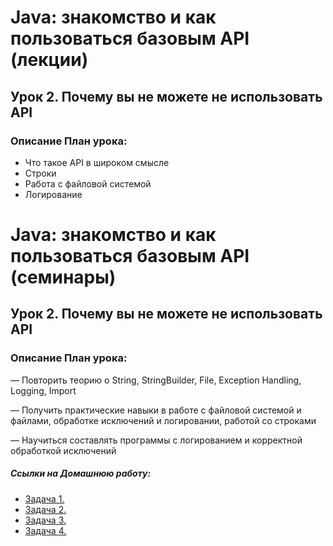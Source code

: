 # Java: знакомство и как пользоваться базовым API (лекции)

## Урок 2. Почему вы не можете не использовать API

### Описание План урока:

- Что такое API в широком смысле
- Строки
- Работа с файловой системой
- Логирование


# Java: знакомство и как пользоваться базовым API (семинары)

## Урок 2. Почему вы не можете не использовать API

### Описание План урока:

— Повторить теорию о String, StringBuilder, File, Exception Handling, Logging, Import

— Получить практические навыки в работе с файловой системой и файлами, обработке исключений и логировании, работой со строками

— Научиться составлять программы с логированием и корректной обработкой исключений





##### Ссылки на Домашнюю работу:
- [Задача 1.](https://github.com/stanislavfor/Java_API/blob/main/src/main/java/lesson_2/homework/Hw_1.java)
- [Задача 2.](https://github.com/stanislavfor/Java_API/blob/main/src/main/java/lesson_2/homework/Hw_2.java)
- [Задача 3.](https://github.com/stanislavfor/Java_API/blob/main/src/main/java/lesson_2/homework/Hw_3.java)
- [Задача 4.](https://github.com/stanislavfor/Java_API/blob/main/src/main/java/lesson_2/homework/Hw_4.java)


